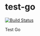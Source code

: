 # test-go

[![Build Status](https://travis-ci.org/hongkailiu/test-go.svg?branch=master)](https://travis-ci.org/hongkailiu/test-go)

Test Go
